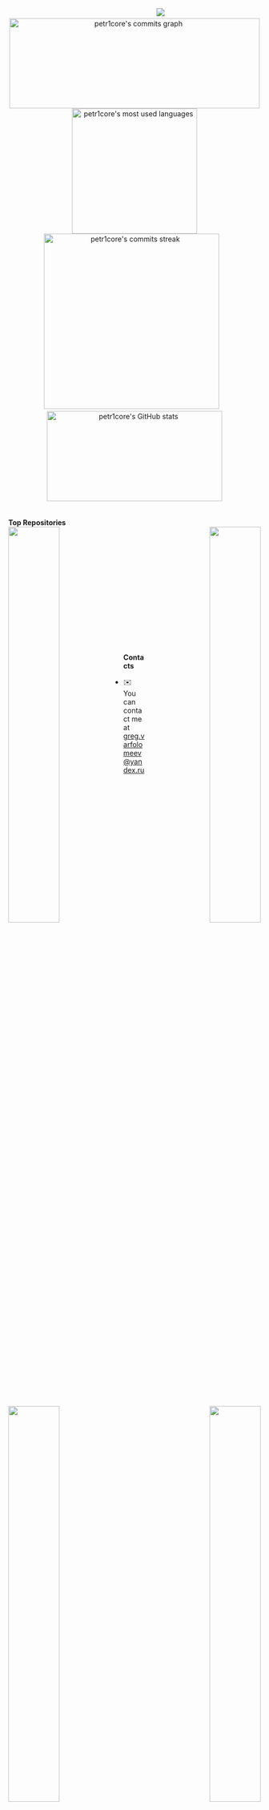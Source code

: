 <div align="center">ㅤㅤㅤㅤㅤㅤㅤㅤ<a href="https://github.com/petr1core"><img src="https://readme-typing-svg.herokuapp.com?color=%2336BCF7&lines=Welcome+to+my+profile!"/></a></div>
<div align="center">
<div>
<a href="http://www.github.com/petr1core"><img src="https://github-readme-activity-graph.vercel.app/graph?username=petr1core&theme=react-dark" alt="petr1core's commits graph" height="180" width="500"/></a>
<a href="http://ww.github.com/petr1core"><img src="https://github-readme-stats.vercel.app/api/top-langs/?username=petr1core&theme=tokyonight&hide_border=true&include_all_commits=false&count_private=false&layout=compact" alt="petr1core's most used languages" width="250"/></a>
</div>
<div>
<a href="http://www.github.com/petr1core"><img src="https://github-readme-streak-stats.herokuapp.com/?user=petr1core&stroke=ffffff&background=1c1917&ring=0891b2&fire=0891b2&currStreakNum=ffffff&currStreakLabel=0891b2&sideNums=ffffff&sideLabels=ffffff&dates=ffffff&hide_border=true" alt="petr1core's commits streak" width="350"/></a>ㅤ
<a href="http://www.github.com/petr1core"><img src="https://github-readme-stats.vercel.app/api?username=petr1core&show_icons=true&hide=issues,contribs&title_color=0891b2&text_color=ffffff&icon_color=0891b2&bg_color=1c1917&hide_border=true&show_icons=true" alt="petr1core's GitHub stats" height="180" width="350"/></a>
</div>
</div>
<br/></br>
<b>Top Repositories</b>

<div width="100%" align="center"><a href="https://github.com/petr1core/ppc-2025-threads" align="left"><img align="left" width="45%" src="https://github-readme-stats.vercel.app/api/pin/?username=petr1core&repo=ppc-2025-threads&title_color=0891b2&text_color=ffffff&icon_color=0891b2&bg_color=1c1917&hide_border=true&locale=en" /></a><a href="https://github.com/petr1core/ppc-2024-autumn" align="right"><img align="right" width="45%" src="https://github-readme-stats.vercel.app/api/pin/?username=petr1core&repo=ppc-2024-autumn&title_color=0891b2&text_color=ffffff&icon_color=0891b2&bg_color=1c1917&hide_border=true&locale=en" /></a></div><br /><br /><br /><br /><br /><br /><br />

<div width="100%" align="center"><a href="https://github.com/petr1core/A-DS2" align="left"><img align="left" width="45%" src="https://github-readme-stats.vercel.app/api/pin/?username=petr1core&repo=A-DS2&title_color=0891b2&text_color=ffffff&icon_color=0891b2&bg_color=1c1917&hide_border=true&locale=en" /></a><a href="https://github.com/petr1core/A-DS" align="right"><img align="right" width="45%" src="https://github-readme-stats.vercel.app/api/pin/?username=petr1core&repo=A-DS&title_color=0891b2&text_color=ffffff&icon_color=0891b2&bg_color=1c1917&hide_border=true&locale=en" /></a></div><br /><br /><br /><br /><br /><br /><br />

<b>Contacts</b>

* ✉️  You can contact me at [greg.varfolomeev@yandex.ru](mailto:greg.varfolomeev@yandex.ru)
